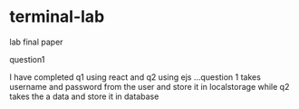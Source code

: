 # terminal-lab
 lab final paper


question1

I have completed q1 using react and q2 using ejs ...question 1 takes username and password from the user and store it in localstorage while q2 takes the a data and store it in database 